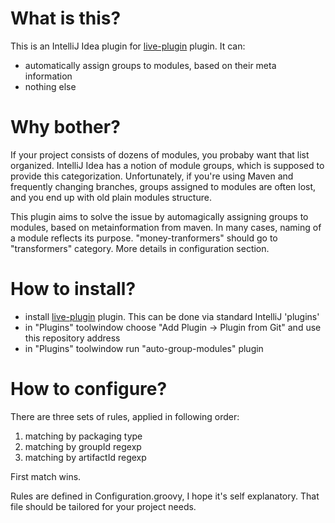 What is this?
=============

This is an IntelliJ Idea plugin for [live-plugin](https://github.com/dkandalov/live-plugin) plugin. It can:

 - automatically assign groups to modules, based on their meta information
 - nothing else

Why bother?
=============
If your project consists of dozens of modules, you probaby want that list organized.
IntelliJ Idea has a notion of module groups, which is supposed to provide this categorization.
Unfortunately, if you're using Maven and frequently changing branches, groups assigned to modules are often lost, and you end up with old plain modules structure.

This plugin aims to solve the issue by automagically assigning groups to modules, based on metainformation from maven.
In many cases, naming of a module reflects its purpose. "money-tranformers" should go to "transformers" category. More details in configuration section.

How to install?
===============
 - install [live-plugin](https://github.com/dkandalov/live-plugin) plugin. This can be done via standard IntelliJ 'plugins'
 - in "Plugins" toolwindow choose "Add Plugin -> Plugin from Git" and use this repository address
 - in "Plugins" toolwindow run "auto-group-modules" plugin


How to configure?
===============
There are three sets of rules, applied in following order:

 1. matching by packaging type
 2. matching by groupId regexp
 3. matching by artifactId regexp

First match wins.

Rules are defined in Configuration.groovy, I hope it's self explanatory. That file should be tailored for your project needs.
